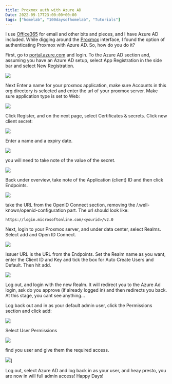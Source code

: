 ```yaml
---
title: Proxmox auth with Azure AD
Date: 2022-09-17T23:00:00+00:00
tags: ["homelab", "100daysofhomelab", "Tutorials"]
---
```

I use [Office365](https://geni.us/iRLLz) for email and other bits and pieces, and I have Azure AD included. While digging around the [Proxmox](https://proxmox.com/en/) interface, I found the option of authenticating Proxmox with Azure AD. So, how do you do it? 

First, go to [portal.azure.com](https://portal.azure.com) and login. To the Azure AD section and, assuming you have an Azure AD setup, select App Registration in the side bar and select New Registration.

![](https://res.cloudinary.com/tiernanotoole/w_600,c_scale,f_auto,q_auto,dpr_auto/miniblog/Screenshot_2022-09-17_at_23.24.10.png)

Next Enter a name for your proxmox application, make sure Accounts in this org directory is selected and enter the url of your proxmox server. Make sure application type is set to Web:

![](https://res.cloudinary.com/tiernanotoole/w_600,c_scale,f_auto,q_auto,dpr_auto/miniblog/Screenshot_2022-09-17_at_23.26.10.png)

Click Register, and on the next page, select Certificates & secrets. Click new client secret:

![](https://res.cloudinary.com/tiernanotoole/w_600,c_scale,f_auto,q_auto,dpr_auto/miniblog/Screenshot_2022-09-17_at_23.26.50.png)

Enter a name and a expiry date.

![](https://res.cloudinary.com/tiernanotoole/w_600,c_scale,f_auto,q_auto,dpr_auto/miniblog/Screenshot_2022-09-17_at_23.27.05.png)

you will need to take note of the value of the secret.

![](https://res.cloudinary.com/tiernanotoole/w_600,c_scale,f_auto,q_auto,dpr_auto/miniblog/Screenshot_2022-09-17_at_23.27.19.png)

Back under overview, take note of the Application (client) ID and then click Endpoints.

![](https://res.cloudinary.com/tiernanotoole/w_600,c_scale,f_auto,q_auto,dpr_auto/miniblog/Screenshot_2022-09-17_at_23.28.46.png)

take the URL from the OpenID Connect section, removing the /.well-known/openid-configuration part. The url should look like:

`https://login.microsoftonline.com/<yourid>/v2.0`

Next, login to your Proxmox server, and under data center, select Realms. Select add and Open ID Connect.

![](https://res.cloudinary.com/tiernanotoole/w_400,c_scale,f_auto,q_auto,dpr_auto/miniblog/Screenshot_2022-09-17_at_23.42.56.png)

Issuer URL is the URL from the Endpoints. Set the Realm name as you want, enter the Client ID and Key and tick the box for Auto Create Users and Default. Then hit add.

![](https://res.cloudinary.com/tiernanotoole/w_600,c_scale,f_auto,q_auto,dpr_auto/miniblog/Screenshot_2022-09-17_at_23.40.25.png)

Log out, and login with the new Realm. It will redirect you to the Azure Ad login, ask do you approve (if already logged in) and then redirects you back. At this stage, you cant see anything...

Log back out and in as your default admin user, click the Permissions section and click add:

![](https://res.cloudinary.com/tiernanotoole/w_600,c_scale,f_auto,q_auto,dpr_auto/miniblog/Screenshot_2022-09-17_at_23.46.09.png)

Select User Permissions

![](https://res.cloudinary.com/tiernanotoole/w_400,c_scale,f_auto,q_auto,dpr_auto/miniblog/Screenshot_2022-09-17_at_23.46.20.png)

find you user and give them the required access.

![](https://res.cloudinary.com/tiernanotoole/w_400,c_scale,f_auto,q_auto,dpr_auto/miniblog/Screenshot_2022-09-17_at_23.46.34.png)]

Log out, select Azure AD and log back in as your user, and heay presto, you are now in will full admin access! Happy Days!